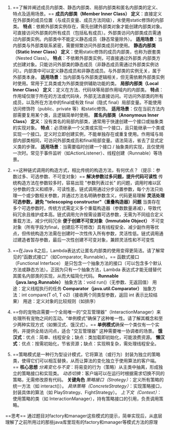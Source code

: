 1. ==了解并阐述成员内部类、静态内部类、局部内部类和匿名内部类的定义、特点及适用场景。==
**成员内部类（Member Inner Class）**
**定义**：直接定义在外部类的成员位置（与成员变量、成员方法同级），未使用static修饰的内部类。
**特点**：依赖外部类实例存在，需先创建外部类对象才能创建内部类对象。可直接访问外部类的所有成员（包括私有成员）。外部类访问内部类成员需通过内部类实例。内部类中不能定义静态成员（静态常量除外）。
**适用场景**：当内部类与外部类联系紧密，需要频繁访问外部类成员时使用。
**静态内部类（Static Inner Class）**
**定义**：使用static修饰的成员内部类，也称为嵌套类（Nested Class）。
**特点**：不依赖外部类实例，可直接通过外部类.内部类方式创建对象。只能访问外部类的静态成员（非静态成员需通过外部类实例访问）。内部类中可以定义静态成员和非静态成员。与外部类的实例无关，属于外部类本身。
**适用场景**：当内部类与外部类逻辑相关，但无需依赖外部类实例时使用。常用于工具类或为外部类提供辅助功能的类。
**局部内部类（Local Inner Class）**
**定义**：定义在方法、代码块等局部作用域内的内部类。
**特点**：作用域仅限于所在的方法或代码块，外部无法直接访问。可访问外部类的所有成员，以及所在方法中的final或有效 final（隐式 final）局部变量。不能使用访问修饰符（public、private 等）和static修饰。
**适用场景**：仅在当前方法内部需要复用某个类，且逻辑简单时使用。
**匿名内部类（Anonymous Inner Class）**
**定义**：没有类名的局部内部类，通常用于快速创建一个接口或抽象类的实现对象。
**特点**：必须继承一个父类或实现一个接口，且只能继承一个类或实现一个接口。定义时立即创建实例，不能单独存在或重复使用。作用域与局部内部类相同，可访问外部类成员和final局部变量。语法简洁，省去了显式定义类的步骤。
**适用场景**：当需要临时创建一个接口 / 抽象类的实现，且仅使用一次时。常见于事件监听（如ActionListener）、线程创建（Runnable）等场景。


2. ==这种链式调用的构造方式，相比传统的构造方法，有何优点？（提示：参数过多、可选参数、不可变对象）==
**解决参数过多问题，提升代码可读性**
传统构造方法在参数较多时，容易出现 "参数列表过长" 的问题，调用时难以区分参数的含义和顺序，可读性差。链式调用通过分步设置参数，每个方法只处理一个或少数相关参数，并通过方法名明确参数含义，代码更易理解
**灵活处理可选参数，避免 "telescoping constructor"（重叠构造器）问题**
当类存在多个可选参数时，传统方式需定义多个重载构造器（参数数量递减），导致代码冗余且维护成本高。链式调用允许按需设置可选参数，无需为不同组合定义重载方法，减少代码冗余
**便于创建不可变对象（Immutable Object）**
不可变对象（所有字段为final，创建后不可修改）具有线程安全、减少副作用等优点，但传统构造方法需在创建时一次性传入所有参数，灵活性低。链式调用通过建造者暂存参数，最后一次性创建不可变对象，兼顾灵活性和不可变性

3. ==在Java 8之后，Lambda表达式让匿名内部类的使用变得更简洁。请了解常见的“函数式接口”（如Comparator, Runnable）。==
函数式接口（Functional Interface） 是只包含一个抽象方法的接口（可以包含多个默认方法或静态方法）。正因为只有一个抽象方法，Lambda 表达式才能无缝替代其匿名内部类的实现，从而大幅简化代码。
**Runnable（java.lang.Runnable）**
抽象方法：void run()（无参数、无返回值）
用途：定义线程执行的任务
**Comparator<T>（java.util.Comparator）**
抽象方法：int compare(T o1, T o2)（接收两个同类型参数，返回 int 表示比较结果）
用途：定义对象的比较规则（如排序）

4. ==你的宠物店需要一个全局唯一的“交互管理器”（InteractionManager）来处理所有宠物之间的互动。“单例模式”确保了这种唯一性。请了解其概念和至少两种实现方式（如懒汉式、饿汉式）。==
**单例模式**确保一个类仅有一个实例，并提供全局访问点，适合 "交互管理器" 这种需要唯一协调者的场景。
**饿汉式**：优点：简单、线程安全；缺点：类加载即初始化，可能浪费资源。
**懒汉式**：优点：按需初始化，节省资源；缺点：实现稍复杂，需处理线程安全。

5. ==策略模式是一种行为型设计模式，它将算法（或行为）封装为独立的策略类，使得它们可以相互替换，从而让算法的变化独立于使用算法的客户端。==
**核心思想**
*分离变化与不变*：将易变的行为（策略）从主类中抽离，形成独立的策略接口和实现类。
*动态切换*：客户端可以在运行时根据需求切换不同的策略，无需修改原有代码。
**关键角色**
*策略接口（Strategy）*：定义所有策略的统一方法（如 interact()）。
*具体策略（ConcreteStrategy）*：实现策略接口，封装具体的算法（如 PlayStrategy、FightStrategy）。
*上下文（Context）*：使用策略的类（如 InteractionManager），持有策略接口的引用，负责调用策略。

==思考==
通过题目对factory和manager这些模式的提示，简单实现后，从底层理解了之前所用过的那些java库里现有的factory和manager等模式方法的原理